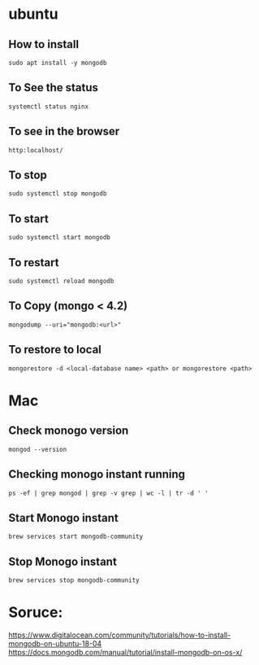 # ubuntu

## How to install 
`sudo apt install -y mongodb`

## To See the status 
`systemctl status nginx`

## To see in the browser 
`http:localhost/`

## To stop 
`sudo systemctl stop mongodb`

## To start 
`sudo systemctl start mongodb`

## To restart 
`sudo systemctl reload mongodb`

## To Copy (mongo < 4.2)
`mongodump --uri="mongodb:<url>"`

## To restore to local
`mongorestore -d <local-database name> <path> or mongorestore <path>` 

# Mac

## Check monogo version 

`mongod --version`

## Checking monogo instant running 
`ps -ef | grep mongod | grep -v grep | wc -l | tr -d ' '`

## Start Monogo instant 
`brew services start mongodb-community`

## Stop Monogo instant

`brew services stop mongodb-community`


# Soruce:
https://www.digitalocean.com/community/tutorials/how-to-install-mongodb-on-ubuntu-18-04
https://docs.mongodb.com/manual/tutorial/install-mongodb-on-os-x/


